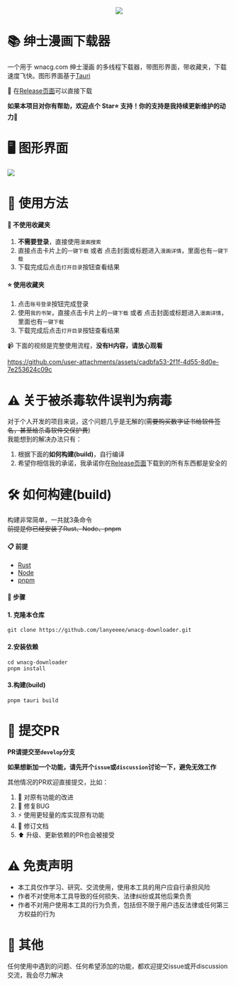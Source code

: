 <p align="center">
    <img src="https://github.com/user-attachments/assets/0e266cd6-10db-4470-96ce-68d548363ae4" style="align-self: center"/>
</p>

# 📚 绅士漫画下载器

一个用于 wnacg.com 绅士漫画 的多线程下载器，带图形界面，带收藏夹，下载速度飞快。图形界面基于[Tauri](https://v2.tauri.app/start/)

🔽 在[Release页面](https://github.com/lanyeeee/wnacg-downloader/releases)可以直接下载

**如果本项目对你有帮助，欢迎点个 Star⭐ 支持！你的支持是我持续更新维护的动力🙏**

# 🖥️ 图形界面
![](https://github.com/user-attachments/assets/1b0db8b2-39d3-4ffd-8ec3-c177b3ce693c)




# 📖 使用方法

#### 🚀 不使用收藏夹

1. **不需要登录**，直接使用`漫画搜索`
2. 直接点击卡片上的`一键下载` 或者 点击封面或标题进入`漫画详情`，里面也有`一键下载`
3. 下载完成后点击`打开目录`按钮查看结果

#### ⭐ 使用收藏夹

1. 点击`账号登录`按钮完成登录
2. 使用`我的书架`，直接点击卡片上的`一键下载` 或者 点击封面或标题进入`漫画详情`，里面也有`一键下载`
3. 下载完成后点击`打开目录`按钮查看结果

📹 下面的视频是完整使用流程，**没有H内容，请放心观看**

https://github.com/user-attachments/assets/cadbfa53-2f1f-4d55-8d0e-7e253624c09c


# ⚠️ 关于被杀毒软件误判为病毒

对于个人开发的项目来说，这个问题几乎是无解的(~~需要购买数字证书给软件签名，甚至给杀毒软件交保护费~~)  
我能想到的解决办法只有：

1. 根据下面的**如何构建(build)**，自行编译
2. 希望你相信我的承诺，我承诺你在[Release页面](https://github.com/lanyeeee/wnacg-downloader/releases)下载到的所有东西都是安全的

# 🛠️ 如何构建(build)

构建非常简单，一共就3条命令  
~~前提是你已经安装了Rust、Node、pnpm~~

#### 📋 前提

- [Rust](https://www.rust-lang.org/tools/install)
- [Node](https://nodejs.org/en)
- [pnpm](https://pnpm.io/installation)

#### 📝 步骤

#### 1. 克隆本仓库

```
git clone https://github.com/lanyeeee/wnacg-downloader.git
```

#### 2.安装依赖

```
cd wnacg-downloader
pnpm install
```

#### 3.构建(build)

```
pnpm tauri build
```

# 🤝 提交PR

**PR请提交至`develop`分支**

**如果想新加一个功能，请先开个`issue`或`discussion`讨论一下，避免无效工作**

其他情况的PR欢迎直接提交，比如：

1. 🔧 对原有功能的改进
2. 🐛 修复BUG
3. ⚡ 使用更轻量的库实现原有功能
4. 📝 修订文档
5. ⬆️ 升级、更新依赖的PR也会被接受

# ⚠️ 免责声明

- 本工具仅作学习、研究、交流使用，使用本工具的用户应自行承担风险
- 作者不对使用本工具导致的任何损失、法律纠纷或其他后果负责
- 作者不对用户使用本工具的行为负责，包括但不限于用户违反法律或任何第三方权益的行为

# 💬 其他

任何使用中遇到的问题、任何希望添加的功能，都欢迎提交issue或开discussion交流，我会尽力解决  
